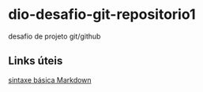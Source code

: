 # dio-desafio-git-repositorio1
desafio de projeto git/github

## Links úteis
[sintaxe básica Markdown](https://www.markdownguide.org)
